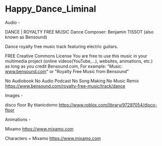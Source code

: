 # Happy_Dance_Liminal

Audio - 

DANCE | ROYALTY FREE MUSIC
Dance
Composer: Benjamin TISSOT (also known as Bensound)

Dance royalty free music track featuring electric guitars.

FREE Creative Commons License
You are free to use this music in your multimedia project (online videos(YouTube,...), websites, animations, etc.) 
as long as you credit Bensound.com, For example: "Music: www.bensound.com" or "Royalty Free Music from Bensound"

No Audiobook
No Audio Podcast
No Song Making
No Music Remix
https://www.bensound.com/royalty-free-music/track/dance


Images -
 
disco floor
By titanicdomo
https://www.roblox.com/library/97297054/disco-floor


Animations - 

Mixamo
https://www.mixamo.com

Characters = 
Mixamo
https://www.mixamo.com
